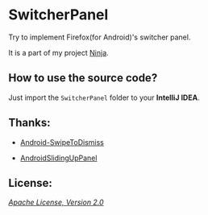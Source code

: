 SwitcherPanel
===

Try to implement Firefox(for Android)'s switcher panel.

It is a part of my project [Ninja](https://github.com/mthli/Ninja "Ninja").

## How to use the source code?

Just import the `SwitcherPanel` folder to your __IntelliJ IDEA__.

## Thanks:

 - [Android-SwipeToDismiss](https://github.com/romannurik/Android-SwipeToDismiss "Android-SwipeToDismiss")

 - [AndroidSlidingUpPanel](https://github.com/umano/AndroidSlidingUpPanel "AndroidSlidingUpPanel")

## License:

_[Apache License, Version 2.0](https://github.com/mthli/SwitcherView/blob/master/LICENSE "Apache License, Version 2.0")_
